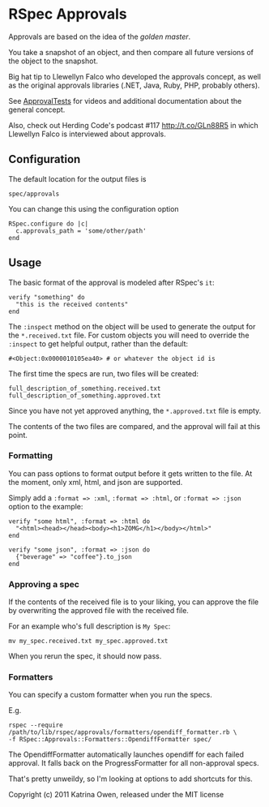 # RSpec Approvals

Approvals are based on the idea of the *_golden master_*.

You take a snapshot of an object, and then compare all future
versions of the object to the snapshot.

Big hat tip to Llewellyn Falco who developed the approvals concept, as
well as the original approvals libraries (.NET, Java, Ruby, PHP,
probably others).

See [ApprovalTests](http://www.approvaltests.com) for videos and additional documentation about the general concept.

Also, check out  Herding Code's podcast #117 http://t.co/GLn88R5 in
which Llewellyn Falco is interviewed about approvals.

## Configuration

The default location for the output files is

    spec/approvals

You can change this using the configuration option

    RSpec.configure do |c|
      c.approvals_path = 'some/other/path'
    end


## Usage

The basic format of the approval is modeled after RSpec's `it`:

    verify "something" do
      "this is the received contents"
    end


The `:inspect` method on the object will be used to generate the output for
the `*.received.txt` file. For custom objects you will need to override
the `:inspect` to get helpful output, rather than the default:

    #<Object:0x0000010105ea40> # or whatever the object id is

The first time the specs are run, two files will be created:

    full_description_of_something.received.txt
    full_description_of_something.approved.txt


Since you have not yet approved anything, the `*.approved.txt` file is
empty.

The contents of the two files are compared, and the approval will fail at this point.

### Formatting

You can pass options to format output before it gets written to the file.
At the moment, only xml, html, and json are supported.

Simply add a `:format => :xml`, `:format => :html`, or `:format => :json` option to the example:

    verify "some html", :format => :html do
      "<html><head></head><body><h1>ZOMG</h1></body></html>"
    end

    verify "some json", :format => :json do
      {"beverage" => "coffee"}.to_json
    end


### Approving a spec

If the contents of the received file is to your liking, you can approve
the file by overwriting the approved file with the received file.

For an example who's full description is `My Spec`:

    mv my_spec.received.txt my_spec.approved.txt

When you rerun the spec, it should now pass.

### Formatters

You can specify a custom formatter when you run the specs.

E.g.

    rspec --require /path/to/lib/rspec/approvals/formatters/opendiff_formatter.rb \
    -f RSpec::Approvals::Formatters::OpendiffFormatter spec/

The OpendiffFormatter automatically launches opendiff for each failed
approval. It falls back on the ProgressFormatter for all non-approval
specs.

That's pretty unweildy, so I'm looking at options to add shortcuts for
this.



Copyright (c) 2011 Katrina Owen, released under the MIT license
